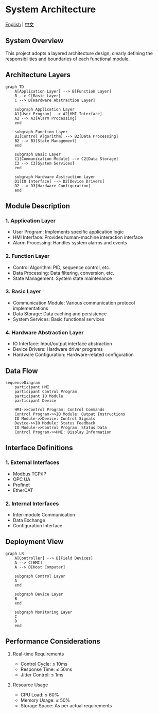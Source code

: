 # System Architecture

[English](./system_architecture_EN.md) | [中文](./system_architecture_CN.md)

## System Overview
This project adopts a layered architecture design, clearly defining the responsibilities and boundaries of each functional module.

## Architecture Layers

```mermaid
graph TD
    A[Application Layer] --> B[Function Layer]
    B --> C[Basic Layer]
    C --> D[Hardware Abstraction Layer]
    
    subgraph Application Layer
    A1[User Program] --> A2[HMI Interface]
    A2 --> A3[Alarm Processing]
    end
    
    subgraph Function Layer
    B1[Control Algorithm] --> B2[Data Processing]
    B2 --> B3[State Management]
    end
    
    subgraph Basic Layer
    C1[Communication Module] --> C2[Data Storage]
    C2 --> C3[System Services]
    end
    
    subgraph Hardware Abstraction Layer
    D1[IO Interface] --> D2[Device Drivers]
    D2 --> D3[Hardware Configuration]
    end
```

## Module Description

### 1. Application Layer
- User Program: Implements specific application logic
- HMI Interface: Provides human-machine interaction interface
- Alarm Processing: Handles system alarms and events

### 2. Function Layer
- Control Algorithm: PID, sequence control, etc.
- Data Processing: Data filtering, conversion, etc.
- State Management: System state maintenance

### 3. Basic Layer
- Communication Module: Various communication protocol implementations
- Data Storage: Data caching and persistence
- System Services: Basic functional services

### 4. Hardware Abstraction Layer
- IO Interface: Input/output interface abstraction
- Device Drivers: Hardware driver programs
- Hardware Configuration: Hardware-related configuration

## Data Flow

```mermaid
sequenceDiagram
    participant HMI
    participant Control Program
    participant IO Module
    participant Device
    
    HMI->>Control Program: Control Commands
    Control Program->>IO Module: Output Instructions
    IO Module->>Device: Control Signals
    Device->>IO Module: Status Feedback
    IO Module->>Control Program: Status Data
    Control Program->>HMI: Display Information
```

## Interface Definitions

### 1. External Interfaces
- Modbus TCP/IP
- OPC UA
- Profinet
- EtherCAT

### 2. Internal Interfaces
- Inter-module Communication
- Data Exchange
- Configuration Interface

## Deployment View

```mermaid
graph LR
    A[Controller] --> B[Field Devices]
    A --> C[HMI]
    A --> D[Host Computer]
    
    subgraph Control Layer
    A
    end
    
    subgraph Device Layer
    B
    end
    
    subgraph Monitoring Layer
    C
    D
    end
```

## Performance Considerations
1. Real-time Requirements
   - Control Cycle: ≤ 10ms
   - Response Time: ≤ 50ms
   - Jitter Control: ≤ 1ms

2. Resource Usage
   - CPU Load: ≤ 60%
   - Memory Usage: ≤ 50%
   - Storage Space: As per actual requirements
